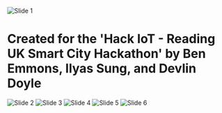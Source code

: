 ![Slide 1](https://raw.githubusercontent.com/piraterising/Project-TrackPack/master/Presentation_(Image_Version)/Slide_1.png)
# Created for the 'Hack IoT - Reading UK Smart City Hackathon' by Ben Emmons, Ilyas Sung, and Devlin Doyle
![Slide 2](https://raw.githubusercontent.com/piraterising/Project-TrackPack/master/Presentation_(Image_Version)/Slide_2.png)
![Slide 3](https://raw.githubusercontent.com/piraterising/Project-TrackPack/master/Presentation_(Image_Version)/Slide_3.png)
![Slide 4](https://raw.githubusercontent.com/piraterising/Project-TrackPack/master/Presentation_(Image_Version)/Slide_4.png)
![Slide 5](https://raw.githubusercontent.com/piraterising/Project-TrackPack/master/Presentation_(Image_Version)/Slide_5.png)
![Slide 6](https://raw.githubusercontent.com/piraterising/Project-TrackPack/master/Presentation_(Image_Version)/Slide_6.png)